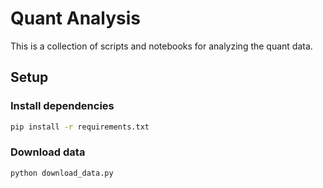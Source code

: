 # Quant Analysis

This is a collection of scripts and notebooks for analyzing the quant data.

## Setup

### Install dependencies

```bash
pip install -r requirements.txt
```

### Download data

```bash
python download_data.py
```
